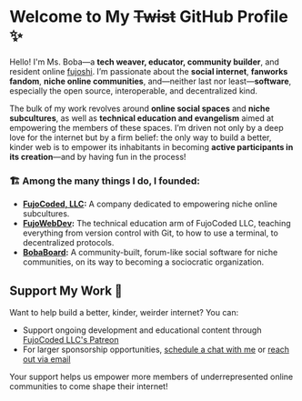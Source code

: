 # Welcome to My ~~Twist~~ GitHub Profile ✨

Hello! I'm Ms. Boba—a **tech weaver, educator, community builder**, and resident online [fujoshi](https://fujocoded.com/fujoshi#what-is-a-fujoshi). I’m passionate about the **social internet**, **fanworks fandom**, **niche online communities**, and—neither last nor least—**software**, especially the open source, interoperable, and decentralized kind.  

The bulk of my work revolves around **online social spaces** and **niche subcultures**, as well as **technical education and evangelism** aimed at empowering the members of these spaces. I’m driven not only by a deep love for the internet but by a firm belief: the only way to build a better, kinder web is to empower its inhabitants in becoming **active participants in its creation**—and by having fun in the process!

### 🏗 Among the many things I do, I founded:
- **[FujoCoded, LLC](https://fujocoded.com/):** A company dedicated to empowering niche online subcultures.  
- **[FujoWebDev](https://www.fujoweb.dev/):** The technical education arm of FujoCoded LLC, teaching everything from version control with Git, to how to use a terminal, to decentralized protocols.  
- **[BobaBoard](https://bobaboard.com/):** A community-built, forum-like social software for niche communities, on its way to becoming a sociocratic organization.  

## Support My Work 🌟

Want to help build a better, kinder, weirder internet? You can:
- Support ongoing development and educational content through [FujoCoded LLC's Patreon](https://patreon.com/fujocoded)
- For larger sponsorship opportunities, [schedule a chat with me](https://calendly.com/essentialrandomness/) or [reach out via email](mailto:essential.randomn3ss@gmail.com)

Your support helps us empower more members of underrepresented online communities to come shape their internet!
